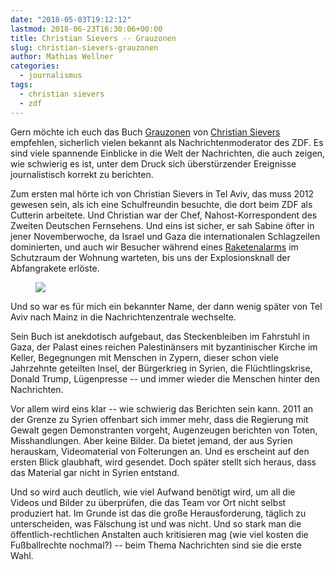 ```yaml
---
date: "2018-05-03T19:12:12"
lastmod: 2018-06-23T16:30:06+00:00
title: Christian Sievers -- Grauzonen
slug: christian-sievers-grauzonen
author: Mathias Wellner
categories:
  - journalismus
tags:
  - christian sievers
  - zdf
---
```

Gern möchte ich euch das Buch [Grauzonen](https://www.rowohlt.de/paperback/christian-sievers-grauzonen.html) von [Christian Sievers](https://twitter.com/chsievers) empfehlen, sicherlich vielen bekannt als Nachrichtenmoderator des ZDF. Es sind viele spannende Einblicke in die Welt der Nachrichten, die auch zeigen, wie schwierig es ist, unter dem Druck sich überstürzender Ereignisse journalistisch korrekt zu berichten. 

<!--more-->

Zum ersten mal hörte ich von Christian Sievers in Tel Aviv, das muss 2012 gewesen sein, als ich eine Schulfreundin besuchte, die dort beim ZDF als Cutterin arbeitete. Und Christian war der Chef, Nahost-Korrespondent des Zweiten Deutschen Fernsehens. Und eins ist sicher, er sah Sabine öfter in jener Novemberwoche, da Israel und Gaza die internationalen Schlagzeilen dominierten, und auch wir Besucher während eines [Raketenalarms](/2012/11/25/raketenalarm-in-tel-aviv/) im Schutzraum der Wohnung warteten, bis uns der Explosionsknall der Abfangrakete erlöste. 

<figure>
  <img src="https://www.rowohlt.de/download/file/jadis_upload/3546417/978-3-499-63334-8.jpg">
</figure>

Und so war es für mich ein bekannter Name, der dann wenig später von Tel Aviv nach Mainz in die Nachrichtenzentrale wechselte. 

Sein Buch ist anekdotisch aufgebaut, das Steckenbleiben im Fahrstuhl in Gaza, der Palast eines reichen Palestinänsers mit byzantinischer Kirche im Keller, Begegnungen mit Menschen in Zypern, dieser schon viele Jahrzehnte geteilten Insel, der Bürgerkrieg in Syrien, die Flüchtlingskrise, Donald Trump, Lügenpresse -- und immer wieder die Menschen hinter den Nachrichten. 

Vor allem wird eins klar -- wie schwierig das Berichten sein kann. 2011 an der Grenze zu Syrien offenbart sich immer mehr, dass die Regierung mit Gewalt gegen Demonstranten vorgeht, Augenzeugen berichten von Toten, Misshandlungen. Aber keine Bilder. Da bietet jemand, der aus Syrien herauskam, Videomaterial von Folterungen an. Und es erscheint auf den ersten Blick glaubhaft, wird gesendet. Doch später stellt sich heraus, dass das Material gar nicht in Syrien entstand. 

Und so wird auch deutlich, wie viel Aufwand benötigt wird, um all die Videos und Bilder zu überprüfen, die das Team vor Ort nicht selbst produziert hat. Im Grunde ist das die große Herausforderung, täglich zu unterscheiden, was Fälschung ist und was nicht. Und so stark man die öffentlich-rechtlichen Anstalten auch kritisieren mag (wie viel kosten die Fußballrechte nochmal?) -- beim Thema Nachrichten sind sie die erste Wahl. 